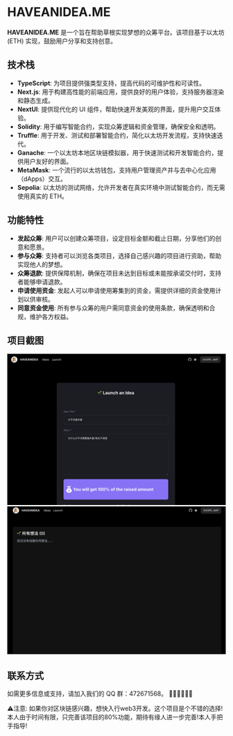 # HAVEANIDEA.ME

**HAVEANIDEA.ME** 是一个旨在帮助草根实现梦想的众筹平台。该项目基于以太坊 (ETH) 实现，鼓励用户分享和支持创意。

## 技术栈
- **TypeScript**: 为项目提供强类型支持，提高代码的可维护性和可读性。
- **Next.js**: 用于构建高性能的前端应用，提供良好的用户体验，支持服务器渲染和静态生成。
- **NextUI**: 提供现代化的 UI 组件，帮助快速开发美观的界面，提升用户交互体验。
- **Solidity**: 用于编写智能合约，实现众筹逻辑和资金管理，确保安全和透明。
- **Truffle**: 用于开发、测试和部署智能合约，简化以太坊开发流程，支持快速迭代。
- **Ganache**: 一个以太坊本地区块链模拟器，用于快速测试和开发智能合约，提供用户友好的界面。
- **MetaMask**: 一个流行的以太坊钱包，支持用户管理资产并与去中心化应用（dApps）交互。
- **Sepolia**: 以太坊的测试网络，允许开发者在真实环境中测试智能合约，而无需使用真实的 ETH。

## 功能特性
- **发起众筹**: 用户可以创建众筹项目，设定目标金额和截止日期，分享他们的创意和愿景。
- **参与众筹**: 支持者可以浏览各类项目，选择自己感兴趣的项目进行资助，帮助实现他人的梦想。
- **众筹退款**: 提供保障机制，确保在项目未达到目标或未能按承诺交付时，支持者能够申请退款。
- **申请使用资金**: 发起人可以申请使用筹集到的资金，需提供详细的资金使用计划以供审核。
- **同意资金使用**: 所有参与众筹的用户需同意资金的使用条款，确保透明和合规，维护各方权益。

## 项目截图
![提交注意](./assets/img-01.png)
![提交注意](./assets/img-02.png)


## 联系方式
如需更多信息或支持，请加入我们的 QQ 群：472671568。 👏👏👏💐💐💐

⚠️注意:
如果你对区块链感兴趣，想快入行web3开发。这个项目是个不错的选择!本人由于时间有限，只完善该项目的80%功能，期待有缘人进一步完善!本人手把手指导!




